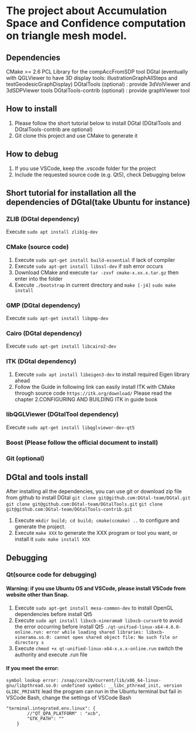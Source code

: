 # The project about Accumulation Space and Confidence computation on triangle mesh model.

## Dependencies
CMake >= 2.6
PCL Library for the compAccFromSDP tool
DGtal (eventually with QGLViewer to have 3D display tools: illustrationGraphAllSteps and testGeodesicGraphDisplay)
DGtalTools (optional) : provide 3dVolViewer and 3dSDPViewer tools
DGtalTools-contrib (optional) : provide graphViewer tool

## How to install 
1. Please follow the short tutorial below to install DGtal (DGtalTools and DGtalTools-contrib are optional)
2. Git clone this project and use CMake to generate it

## How to debug
1. If you use VSCode, keep the .vscode folder for the project
2. Include the requested source code (e.g. Qt5), check Debugging below

## Short tutorial for installation all the dependencies of DGtal(take Ubuntu for instance)

### ZLIB (DGtal dependency)
Execute `sudo apt install zlib1g-dev`

### CMake (source code)
1. Execute `sudo apt-get install build-essential` if lack of compiler
2. Execute `sudo apt-get install libssl-dev` if ssh error occurs
3. Download CMake and execute `tar -zxvf cmake-x.xx.x.tar.gz` then enter into the folder
4. Execute `./bootstrap` in current directory and `make [-j4]` `sudo make install`

### GMP (DGtal dependency)
Execute `sudo apt-get install libgmp-dev`

### Cairo (DGtal dependency)
Execute `sudo apt-get install libcairo2-dev`

### ITK (DGtal dependency)
1. Execute `sudo apt install libeigen3-dev` to install required Eigen library ahead
2. Follow the Guide in following link can easily install ITK with CMake through source code
```https://itk.org/download/```
Please read the chapter 2.CONFIGURING AND BUILDING ITK in guide book

### libQGLViewer (DGtalTool dependency)
Execute `sudo apt-get install libqglviewer-dev-qt5`

### Boost (Please follow the official document to install)

### Git (optional)

## DGtal and tools install
After installing all the dependencies, you can use git or download zip file from github to install DGtal
`git clone git@github.com:DGtal-team/DGtal.git`
`git clone git@github.com:DGtal-team/DGtalTools.git`
`git clone git@github.com:DGtal-team/DGtalTools-contrib.git`
1. Execute `mkdir build; cd build; cmake(ccmake) ..` to configure and generate the project.
2. Execute `make XXX` to generate the XXX program or tool you want, or install it `sudo make install XXX`

## Debugging

### Qt(source code for debugging)
#### Warning: if you use Ubuntu OS and VSCode, please install VSCode from website other than Snap.

1. Execute `sudo apt-get install mesa-common-dev` to install OpenGL dependencies before 
install Qt5
2. Execute `sudo apt install libxcb-xinerama0 libxcb-cursor0` to avoid the error occurring
before install Qt5
`./qt-unified-linux-x64-4.6.0-online.run: error while loading shared libraries: libxcb-xinerama.so.0: cannot open shared object file: No such file or directory
s`
3. Execute `chmod +x qt-unified-linux-x64-x.x.x-online.run` switch the authority and execute .run file

#### If you meet the error:
`symbol lookup error: /snap/core20/current/lib/x86_64-linux-gnu/libpthread.so.0: undefined symbol: __libc_pthread_init, version GLIBC_PRIVATE`
lead the program can run in the Ubuntu terminal but fail in VSCode Bash, change the settings of VSCode Bash
```
"terminal.integrated.env.linux": {
        //"QT_QPA_PLATFORM" : "xcb",
        "GTK_PATH": ""
    }
```